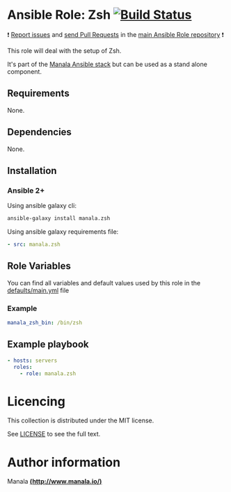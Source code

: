 # Ansible Role: Zsh [![Build Status](https://travis-ci.org/manala/ansible-role-zsh.svg?branch=master)](https://travis-ci.org/manala/ansible-role-zsh)

:exclamation: [Report issues](https://github.com/manala/ansible-roles/issues) and [send Pull Requests](https://github.com/manala/ansible-roles/pulls) in the [main Ansible Role repository](https://github.com/manala/ansible-roles) :exclamation:

This role will deal with the setup of Zsh.

It's part of the [Manala Ansible stack](http://www.manala.io) but can be used as a stand alone component.

## Requirements

None.

## Dependencies

None.

## Installation

### Ansible 2+

Using ansible galaxy cli:

```bash
ansible-galaxy install manala.zsh
```

Using ansible galaxy requirements file:

```yaml
- src: manala.zsh
```

## Role Variables

You can find all variables and default values used by this role in the [defaults/main.yml](./defaults/main.yml) file

### Example

```yaml
manala_zsh_bin: /bin/zsh
```

## Example playbook

```yaml
- hosts: servers
  roles:
    - role: manala.zsh
```

# Licencing

This collection is distributed under the MIT license.

See [LICENSE](https://opensource.org/licenses/MIT) to see the full text.

# Author information

Manala [**(http://www.manala.io/)**](http://www.manala.io)

